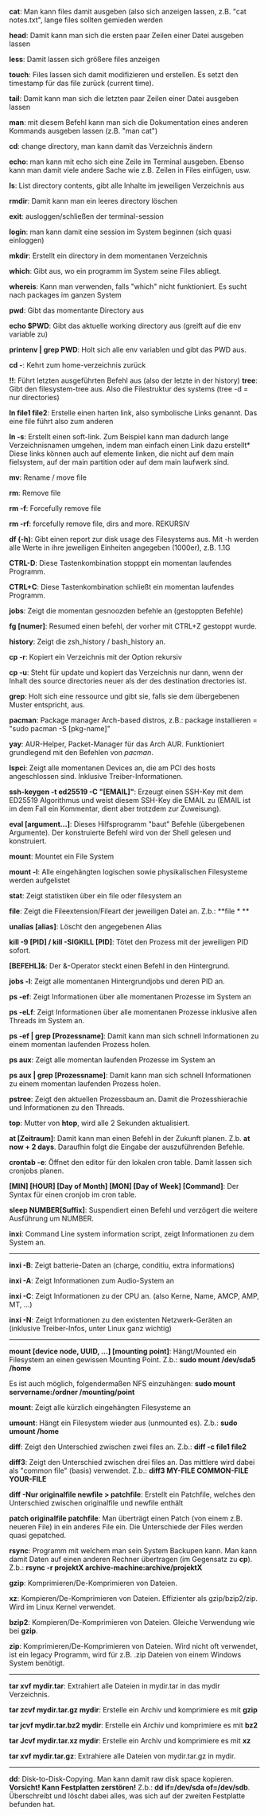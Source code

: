 **cat**: Man kann files damit ausgeben (also sich anzeigen lassen, z.B. "cat notes.txt", lange files sollten gemieden werden

**head**: Damit kann man sich die ersten paar Zeilen einer Datei ausgeben lassen

**less**: Damit lassen sich größere files anzeigen

**touch**: Files lassen sich damit modifizieren und erstellen. Es setzt den timestamp für das file zurück (current time).

**tail**: Damit kann man sich die letzten paar Zeilen einer Datei ausgeben lassen

**man**: mit diesem Befehl kann man sich die Dokumentation eines anderen Kommands ausgeben lassen (z.B. "man cat")

**cd**: change directory, man kann damit das Verzeichnis ändern

**echo**: man kann mit echo sich eine Zeile im Terminal ausgeben. Ebenso kann man damit viele andere Sache wie z.B.
Zeilen in Files einfügen, usw.

**ls**: List directory contents, gibt alle Inhalte im jeweiligen Verzeichnis aus

**rmdir**: Damit kann man ein leeres directory löschen

**exit**: ausloggen/schließen der terminal-session

**login**: man kann damit eine session im System beginnen (sich quasi einloggen)

**mkdir**: Erstellt ein directory in dem momentanen Verzeichnis    

**which**: Gibt aus, wo ein programm im System seine Files abliegt.

**whereis**: Kann man verwenden, falls "which" nicht funktioniert. Es sucht nach packages im ganzen System

**pwd**: Gibt das momentante Directory aus  

**echo $PWD**: Gibt das aktuelle working directory aus (greift auf die env variable zu)

**printenv | grep PWD**: Holt sich alle env variablen und gibt das PWD aus.

**cd -**: Kehrt zum home-verzeichnis zurück 

**!!**: Führt letzten ausgeführten Befehl aus (also der letzte in der history)
**tree**: Gibt den filesystem-tree aus. Also die Filestruktur des systems (tree -d = nur directories)

**ln file1 file2**: Erstelle einen harten link, also symbolische Links genannt. Das eine file führt also zum anderen

**ln -s**: Erstellt einen soft-link. Zum Beispiel kann man dadurch lange Verzeichnisnamen umgehen, indem 
man einfach einen Link dazu erstellt* Diese links können auch auf elemente linken, die nicht auf dem 
main fielsystem, auf der main partition oder auf dem main laufwerk sind.

**mv**: Rename / move file

**rm**: Remove file 

**rm -f**: Forcefully remove file

**rm -rf**: forcefully remove file, dirs and more. REKURSIV

**df (-h)**: Gibt einen report zur disk usage des Filesystems aus. Mit -h werden alle Werte in ihre jeweiligen Einheiten
angegeben (1000er), z.B. 1.1G  

**CTRL-D**: Diese Tastenkombination stopppt ein momentan laufendes Programm.

**CTRL+C**: Diese Tastenkombination schließt ein momentan laufendes Programm.

**jobs**: Zeigt die momentan gesnoozden befehle an (gestoppten Befehle)

**fg [numer]**: Resumed einen befehl, der vorher mit CTRL+Z gestoppt wurde.

**history**: Zeigt die zsh_history / bash_history an.

**cp -r**: Kopiert ein Verzeichnis mit der Option rekursiv

**cp -u**: Steht für update und kopiert das Verzeichnis nur dann, wenn der Inhalt des source directories neuer als der des destination drectories ist.

**grep**: Holt sich eine ressource und gibt sie, falls sie dem übergebenen Muster entspricht, aus.

**pacman**: Package manager Arch-based distros, z.B.: package installieren = "sudo pacman -S [pkg-name]"

**yay**: AUR-Helper, Packet-Manager für das Arch AUR. Funktioniert grundlegend mit den Befehlen von *pacman*.

**lspci**: Zeigt alle momentanen Devices an, die am PCI des hosts angeschlossen sind. Inklusive Treiber-Informationen.

**ssh-keygen -t ed25519 -C "[EMAIL]"**: Erzeugt einen SSH-Key mit dem ED25519 Algorithmus und weist diesem SSH-Key die EMAIL zu (EMAIL ist im dem Fall ein Kommentar, dient aber trotzdem zur Zuweisung).

**eval [argument...]**: Dieses Hilfsprogramm "baut" Befehle (übergebenen Argumente). Der konstruierte Befehl wird von der Shell gelesen und konstruiert.

**mount**: Mountet ein File System

**mount -l**: Alle eingehängten logischen sowie physikalischen Filesysteme werden aufgelistet

**stat**: Zeigt statistiken über ein file oder filesystem an

**file**: Zeigt die Fileextension/Fileart der jeweiligen Datei an. Z.b.: **file * **

**unalias [alias]**: Löscht den angegebenen Alias

**kill -9 [PID] / kill -SIGKILL [PID]**: Tötet den Prozess mit der jeweiligen PID sofort.

**[BEFEHL]&**: Der &-Operator steckt einen Befehl in den Hintergrund.

**jobs -l**: Zeigt alle momentanen Hintergrundjobs und deren PID an.

**ps -ef**: Zeigt Informationen über alle momentanen Prozesse im System an

**ps -eLf**: Zeigt Informationen über alle momentanen Prozesse inklusive allen Threads im System an.

**ps -ef | grep [Prozessname]**: Damit kann man sich schnell Informationen zu einem momentan laufenden Prozess holen.

**ps aux**: Zeigt alle momentan laufenden Prozesse im System an

**ps aux | grep [Prozessname]**: Damit kann man sich schnell Informationen zu einem momentan laufenden Prozess holen.

**pstree**: Zeigt den aktuellen Prozessbaum an. Damit die Prozesshierachie und Informationen zu den Threads.

**top**: Mutter von **htop**, wird alle 2 Sekunden aktualisiert.

**at [Zeitraum]**: Damit kann man einen Befehl in der Zukunft planen. Z.b. **at now + 2 days**. Daraufhin folgt die Eingabe der auszuführenden Befehle.

**crontab -e**: Öffnet den editor für den lokalen cron table. Damit lassen sich cronjobs planen.

**[MIN] [HOUR] [Day of Month] [MON] [Day of Week] [Command]**: Der Syntax für einen cronjob im cron table.

**sleep NUMBER[Suffix]**: Suspendiert einen Befehl und verzögert die weitere Ausführung um NUMBER.

**inxi**: Command Line system information script, zeigt Informationen zu dem System an.

---

**inxi -B**: Zeigt batterie-Daten an (charge, conditiu, extra informations)

**inxi -A**: Zeigt Informationen zum Audio-System an

**inxi -C**: Zeigt Informationen zu der CPU an. (also Kerne, Name, AMCP, AMP, MT, ...)

**inxi -N**: Zeigt Informationen zu den existenten Netzwerk-Geräten an (inklusive Treiber-Infos, unter Linux ganz wichtig)

---

**mount [device node, UUID, ...] [mounting point]**: Hängt/Mounted ein Filesystem an einen gewissen Mounting Point. Z.b.: **sudo mount /dev/sda5 /home**

Es ist auch möglich, folgendermaßen NFS einzuhängen: **sudo mount servername:/ordner /mounting/point**

**mount**: Zeigt alle kürzlich eingehängten Filesysteme an

**umount**: Hängt ein Filesystem wieder aus (unmounted es). Z.b.: **sudo umount /home**

**diff**: Zeigt den Unterschied zwischen zwei files an. Z.b.: **diff -c file1 file2**

**diff3**: Zeigt den Unterschied zwischen drei files an. Das mittlere wird dabei als "common file" (basis) verwendet. Z.b.: **diff3 MY-FILE COMMON-FILE YOUR-FILE**

**diff -Nur originalfile newfile > patchfile**: Erstellt ein Patchfile, welches den Unterschied zwischen originalfile und newfile enthält

**patch originalfile patchfile**: Man überträgt einen Patch (von einem z.B. neueren File) in ein anderes File ein. Die Unterschiede der Files werden quasi gepatched.

**rsync**: Programm mit welchem man sein System Backupen kann. Man kann damit Daten auf einen anderen Rechner übertragen (im Gegensatz zu **cp**). Z.b.: **rsync -r projektX archive-machine:archive/projektX**

**gzip**: Komprimieren/De-Komprimieren von Dateien.

**xz**: Kompieren/De-Komprimieren von Dateien. Effizienter als gzip/bzip2/zip. Wird im Linux Kernel verwendet.

**bzip2**: Kompieren/De-Komprimieren von Dateien. Gleiche Verwendung wie bei **gzip**.

**zip**: Komprimieren/De-Komprimieren von Dateien. Wird nicht oft verwendet, ist ein legacy Programm, wird für z.B. .zip Dateien von einem Windows System benötigt.

---

**tar xvf mydir.tar**: Extrahiert alle Dateien in mydir.tar in das mydir Verzeichnis.
  
**tar zcvf mydir.tar.gz mydir**: Erstelle ein Archiv und komprimiere es mit **gzip**
  
**tar jcvf mydir.tar.bz2 mydir**: Erstelle ein Archiv und komprimiere es mit **bz2**
  
**tar Jcvf mydir.tar.xz mydir**: Erstelle ein Archiv und komprimiere es mit **xz**
  
**tar xvf mydir.tar.gz**: Extrahiere alle Dateien von mydir.tar.gz in mydir.

---

**dd**: Disk-to-Disk-Copying. Man kann damit raw disk space kopieren. **Vorsicht! Kann Festplatten zerstören!** Z.b.: **dd if=/dev/sda of=/dev/sdb**. Überschreibt und löscht dabei alles, was sich auf der zweiten Festplatte befunden hat.
